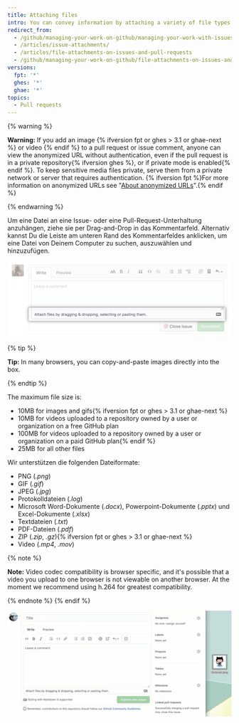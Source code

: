 ```yaml
---
title: Attaching files
intro: You can convey information by attaching a variety of file types to your issues and pull requests.
redirect_from:
  - /github/managing-your-work-on-github/managing-your-work-with-issues-and-pull-requests/file-attachments-on-issues-and-pull-requests
  - /articles/issue-attachments/
  - /articles/file-attachments-on-issues-and-pull-requests
  - /github/managing-your-work-on-github/file-attachments-on-issues-and-pull-requests
versions:
  fpt: '*'
  ghes: '*'
  ghae: '*'
topics:
  - Pull requests
---
```


{% warning %}

**Warning:** If you add an image {% ifversion fpt or ghes > 3.1 or ghae-next %} or video {% endif %} to a pull request or issue comment, anyone can view the anonymized URL without authentication, even if the pull request is in a private repository{% ifversion ghes %}, or if private mode is enabled{% endif %}. To keep sensitive media files private, serve them from a private network or server that requires authentication. {% ifversion fpt %}For more information on anonymized URLs see "[About anonymized URLs](/github/authenticating-to-github/about-anonymized-urls)".{% endif %}

{% endwarning %}

Um eine Datei an eine Issue- oder eine Pull-Request-Unterhaltung anzuhängen, ziehe sie per Drag-and-Drop in das Kommentarfeld. Alternativ kannst Du die Leiste am unteren Rand des Kommentarfeldes anklicken, um eine Datei von Deinem Computer zu suchen, auszuwählen und hinzuzufügen.

![Anhänge vom Computer auswählen](/assets/images/help/pull_requests/select-bar.png)

{% tip %}

**Tip:** In many browsers, you can copy-and-paste images directly into the box.

{% endtip %}

The maximum file size is:
- 10MB for images and gifs{% ifversion fpt or ghes > 3.1 or ghae-next %}
- 10MB for videos uploaded to a repository owned by a user or organization on a free GitHub plan
- 100MB for videos uploaded to a repository owned by a user or organization on a paid GitHub plan{% endif %}
- 25MB for all other files

Wir unterstützen die folgenden Dateiformate:

* PNG (*.png*)
* GIF (*.gif*)
* JPEG (*.jpg*)
* Protokolldateien (*.log*)
* Microsoft Word-Dokumente (*.docx*), Powerpoint-Dokumente (*.pptx*) und Excel-Dokumente (*.xlsx*)
* Textdateien (*.txt*)
* PDF-Dateien (*.pdf*)
* ZIP (*.zip*, *.gz*){% ifversion fpt or ghes > 3.1 or ghae-next %}
* Video (*.mp4*, *.mov*)

{% note %}

**Note:** Video codec compatibility is browser specific, and it's possible that a video you upload to one browser is not viewable on another browser. At the moment we recommend using h.264 for greatest compatibility.

{% endnote %}
{% endif %}

![Animiertes GIF zu Anhängen](/assets/images/help/pull_requests/dragging_images.gif)
